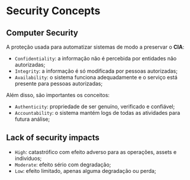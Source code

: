 # Security Concepts

## Computer Security

A proteção usada para automatizar sistemas de modo a preservar o **CIA**:

- `Confidentiality`: a informação não é percebida por entidades não autorizadas;
- `Integrity`: a informação é só modificada por pessoas autorizadas;
- `Availability`: o sistema funciona adequadamente e o serviço está presente para pessoas autorizadas;

Além disso, são importantes os conceitos:

- `Authenticity`: propriedade de ser genuíno, verificado e confiável;
- `Accountability`: o sistema mantém logs de todas as atividades para futura análise;

## Lack of security impacts

- `High`: catastrófico com efeito adverso para as operações, assets e indivíduos;
- `Moderate`: efeito sério com degradação;
- `Low`: efeito limitado, apenas alguma degradação ou perda;


